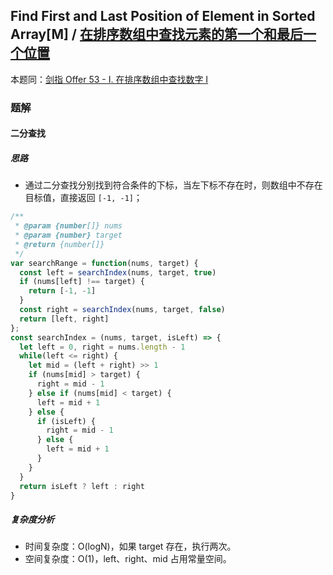 ## Find First and Last Position of Element in Sorted Array[M] / [在排序数组中查找元素的第一个和最后一个位置](https://leetcode-cn.com/problems/find-first-and-last-position-of-element-in-sorted-array/)

本题同：[剑指 Offer 53 - I. 在排序数组中查找数字 I](https://leetcode-cn.com/problems/zai-pai-xu-shu-zu-zhong-cha-zhao-shu-zi-lcof/)

### 题解
#### 二分查找
##### 思路
+ 通过二分查找分别找到符合条件的下标，当左下标不存在时，则数组中不存在目标值，直接返回 `[-1, -1]`；

```js
/**
 * @param {number[]} nums
 * @param {number} target
 * @return {number[]}
 */
var searchRange = function(nums, target) {
  const left = searchIndex(nums, target, true)
  if (nums[left] !== target) {
    return [-1, -1]
  }
  const right = searchIndex(nums, target, false)
  return [left, right]
};
const searchIndex = (nums, target, isLeft) => {
  let left = 0, right = nums.length - 1
  while(left <= right) {
    let mid = (left + right) >> 1
    if (nums[mid] > target) {
      right = mid - 1
    } else if (nums[mid] < target) {
      left = mid + 1
    } else {
      if (isLeft) {
        right = mid - 1
      } else {
        left = mid + 1
      }
    }
  }
  return isLeft ? left : right
}
```

##### 复杂度分析
+ 时间复杂度：O(logN)，如果 target 存在，执行两次。
+ 空间复杂度：O(1)，left、right、mid 占用常量空间。